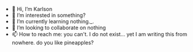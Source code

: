 - 👋 Hi, I’m Karlson
- 👀 I’m interested in something?
- 🌱 I’m currently learning nothing._.
- 💞️ I’m looking to collaborate on nothing
- 📫 How to reach me: you can't. I do not exist... yet I am writing this from nowhere. do you like pineapples?
